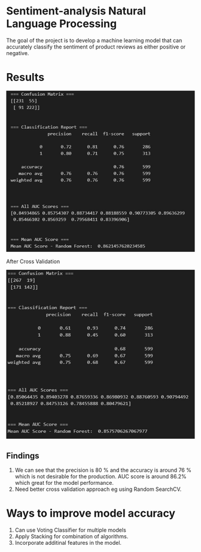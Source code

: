 # Sentiment-analysis Natural Language Processing
The goal of the project is to develop a machine learning model that can accurately classify the sentiment of product reviews as either positive or negative.

# Results
![](https://github.com/pranavspatel/Sentiment-Analysis/blob/main/images/image1.jpg)




After Cross Validation



![](https://github.com/pranavspatel/Sentiment-Analysis/blob/main/images/image2.jpg)

## Findings
1. We can see that the precision is 80 % and the accuracy is around 76 % which is not desirable for the production. AUC score is around 86.2% which great for the model performance.
2. Need better cross validation approach eg using Random SearchCV.

# Ways to improve model accuracy 
1. Can use Voting Classifier for multiple models 
2. Apply Stacking for combination of algorithms.
3. Incorporate additinal features in the model. 

